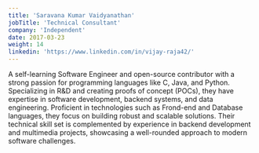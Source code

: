 ```yaml
---
title: 'Saravana Kumar Vaidyanathan'
jobTitle: 'Technical Consultant'
company: 'Independent'
date: 2017-03-23
weight: 14
linkedin: 'https://www.linkedin.com/in/vijay-raja42/'
---
```


A self-learning Software Engineer and open-source contributor with a strong passion for programming languages like C, Java, and Python. Specializing in R&D and creating proofs of concept (POCs), they have expertise in software development, backend systems, and data engineering. Proficient in technologies such as Frond-end and Database languages, they focus on building robust and scalable solutions. Their technical skill set is complemented by experience in backend development and multimedia projects, showcasing a well-rounded approach to modern software challenges.
